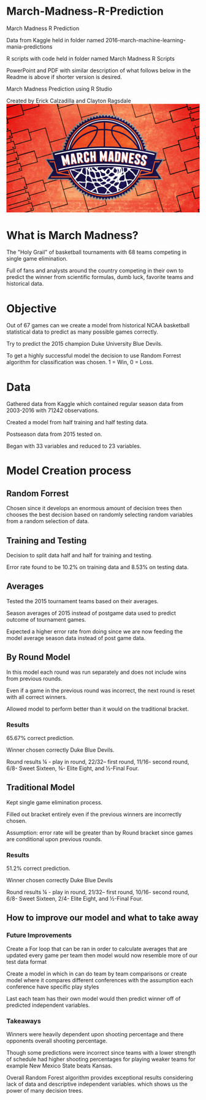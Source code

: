 # March-Madness-R-Prediction
March Madness R Prediction

Data from Kaggle held in folder named 2016-march-machine-learning-mania-predictions

R scripts with code held in folder named March Madness R Scripts

PowerPoint and PDF with similar description of what follows below in the Readme is above if shorter version is desired.

March Madness Prediction using R Studio

Created by Erick Calzadilla and Clayton Ragsdale
![](March%20Madness%20Images/Bracket.jpg)

# What is March Madness?

The "Holy Grail" of basketball tournaments with 68 teams competing in single game elimination.

Full of fans and analysts around the country competing in their own to predict the winner from scientific formulas, dumb luck, favorite teams and historical data.

# Objective 
Out of 67 games can we create a model from historical NCAA basketball statistical data to predict as many possible games correctly.

Try to predict the 2015 champion Duke University Blue Devils.

To get a highly successful model the decision to use Random Forrest algorithm for classification was chosen. 1 = Win, 0 = Loss.

# Data
 Gathered data from Kaggle which contained regular season data from 2003-2016 with 71242 observations.
 
 Created a model from half training and half testing data.
 
 Postseason data from 2015 tested on.
 
 Began with 33 variables and reduced to 23 variables.
 
 # Model Creation process
 
 ## Random Forrest 
 Chosen since it develops an enormous amount of decision trees then chooses the best decision based on randomly selecting random variables from a random selection of data.
 
 ## Training and Testing
 Decision to split data half and half for training and testing.
 
 Error rate found to be 10.2% on training data and 8.53% on testing data.
 
 ## Averages
 Tested the 2015 tournament teams based on their averages.
 
 Season averages of 2015 instead of postgame data used to predict outcome of tournament games.
 
 Expected a higher error rate from doing since we are now feeding the model average season data instead of post game data.
 
 ## By Round Model
 In this model each round was run separately and does not include wins from previous rounds.
 
 Even if a game in the previous round was incorrect, the next round is reset with all correct winners.
 
 Allowed model to perform better than it would on the traditional bracket.
 
 ### Results
65.67% correct prediction.

Winner chosen correctly Duke Blue Devils.

Round results
¼ - play in round, 22/32– first round, 11/16- second round, 6/8- Sweet Sixteen, ¾- Elite Eight, and ½-Final Four.

## Traditional Model

Kept single game elimination process.

Filled out bracket entirely even if the previous winners are incorrectly chosen.

Assumption: error rate will be greater than by Round bracket since games are conditional upon previous rounds.

### Results
51.2% correct prediction.

Winner chosen correctly Duke Blue Devils

Round results
¼ - play in round, 21/32– first round, 10/16- second round, 6/8- Sweet Sixteen, 2/4- Elite Eight, and ½-Final Four.

## How to improve our model and what to take away

### Future Improvements
Create a For loop that can be ran in order to calculate averages that are updated every game per team then model would now resemble more of our test data format

Create a model in which in can do team by team comparisons or create model where it compares different conferences with the assumption each conference have specific play styles

Last each team has their own model would then predict winner off of predicted independent variables.

### Takeaways
Winners were heavily dependent upon shooting percentage and there opponents overall shooting percentage.

Though some predictions were incorrect since teams with a lower strength of schedule had higher shooting percentages for playing weaker teams for example New Mexico State beats Kansas.

Overall Random Forest algorithm provides exceptional results considering lack of data and descriptive independent variables. which shows us the power of many decision trees.


